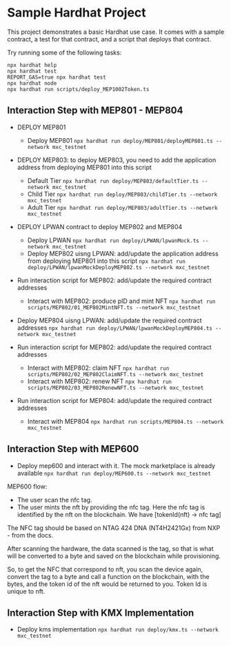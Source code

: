 # Sample Hardhat Project

This project demonstrates a basic Hardhat use case. It comes with a sample contract, a test for that contract, and a script that deploys that contract.

Try running some of the following tasks:

```shell
npx hardhat help
npx hardhat test
REPORT_GAS=true npx hardhat test
npx hardhat node
npx hardhat run scripts/deploy_MEP1002Token.ts
```


## Interaction Step with MEP801 - MEP804

- DEPLOY MEP801
    - Deploy MEP801 ```npx hardhat run deploy/MEP801/deployMEP801.ts --network mxc_testnet```

- DEPLOY MEP803: to deploy MEP803, you need to add the application address from deploying MEP801 into this script
    - Default Tier ```npx hardhat run deploy/MEP803/defaultTier.ts --network mxc_testnet```
    - Child Tier ```npx hardhat run deploy/MEP803/childTier.ts --network mxc_testnet```
    - Adult Tier ```npx hardhat run deploy/MEP803/adultTier.ts --network mxc_testnet```

- DEPLOY LPWAN contract to deploy MEP802 and MEP804
    - Deploy LPWAN ```npx hardhat run deploy/LPWAN/lpwanMock.ts --network mxc_testnet```
    - Deploy MEP802 uisng LPWAN: add/update the application address from deploying MEP801 into this script ```npx hardhat run deploy/LPWAN/lpwanMockDeployMEP802.ts --network mxc_testnet```

- Run interaction script for MEP802: add/update the required contract addresses
    - Interact with MEP802: produce pID and mint NFT ```npx hardhat run scripts/MEP802/01_MEP802MintNFT.ts --network mxc_testnet```

- Deploy MEP804 uisng LPWAN: add/update the required contract addresses ```npx hardhat run deploy/LPWAN/lpwanMockDeployMEP804.ts --network mxc_testnet```

- Run interaction script for MEP802: add/update the required contract addresses
    - Interact with MEP802: claim NFT ```npx hardhat run scripts/MEP802/02_MEP802ClaimNFT.ts --network mxc_testnet```
    - Interact with MEP802: renew NFT ```npx hardhat run scripts/MEP802/03_MEP802RenewNFT.ts --network mxc_testnet```

- Run interaction script for MEP804: add/update the required contract addresses
    - Interact with MEP804 ```npx hardhat run scripts/MEP804.ts --network mxc_testnet```


## Interaction Step with MEP600
- Deploy mep600 and interact with it. The mock marketplace is already available ```npx hardhat run deploy/MEP600.ts --network mxc_testnet```

MEP600 flow:
 - The user scan the nfc tag.
 - The user mints the nft by providing the nfc tag. Here the nfc tag is identified by the nft on the blockchain. We have [tokenId(nft) -> nfc tag]

 The NFC tag should be based on NTAG 424 DNA (NT4H2421Gx) from NXP - from the docs.

After scanning the hardware, the data scanned is the tag, so that is what will be converted to a byte and saved on the blockchain while provisioning.

So, to get the NFC that correspond to nft, you scan the device again, convert the tag to a byte and call a function on the blockchain, with the bytes, and the token id of the nft would be returned to you. Token Id is unique to nft.


## Interaction Step with KMX Implementation
- Deploy kms implementation ```npx hardhat run deploy/kmx.ts --network mxc_testnet```

